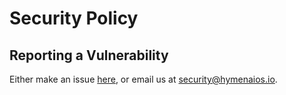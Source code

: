 # Security Policy

## Reporting a Vulnerability

Either make an issue [here](https://github.com/hymenaios-io/Hymenaios/issues/new), or email us at [security@hymenaios.io](mailto:security@hymenaios.io).
